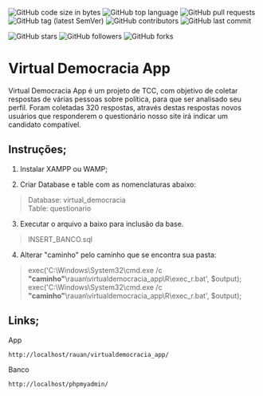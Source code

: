 ![GitHub code size in bytes](https://img.shields.io/github/languages/code-size/rauanisanfelice/virtualdemocracia_app.svg)
![GitHub top language](https://img.shields.io/github/languages/top/rauanisanfelice/virtualdemocracia_app.svg)
![GitHub pull requests](https://img.shields.io/github/issues-pr/rauanisanfelice/virtualdemocracia_app.svg)
![GitHub tag (latest SemVer)](https://img.shields.io/github/tag/rauanisanfelice/virtualdemocracia_app.svg)
![GitHub contributors](https://img.shields.io/github/contributors/rauanisanfelice/virtualdemocracia_app.svg)
![GitHub last commit](https://img.shields.io/github/last-commit/rauanisanfelice/virtualdemocracia_app.svg)

![GitHub stars](https://img.shields.io/github/stars/rauanisanfelice/virtualdemocracia_app.svg?style=social)
![GitHub followers](https://img.shields.io/github/followers/rauanisanfelice.svg?style=social)
![GitHub forks](https://img.shields.io/github/forks/rauanisanfelice/virtualdemocracia_app.svg?style=social)


# Virtual Democracia App

Virtual Democracia App é um projeto de TCC, com objetivo de coletar respostas de várias pessoas sobre política, para que ser analisado seu perfil. Foram coletadas 320 respostas, através destas respostas novos usuários que responderem o questionário nosso site irá indicar um candidato compatível.

## Instruções;

1. Instalar XAMPP ou WAMP;

2. Criar Database e table com as nomenclaturas abaixo:  
>Database:   virtual_democracia  
Table:      questionario

3. Executar o arquivo a baixo para inclusão da base.
> INSERT_BANCO.sql

4. Alterar "caminho" pelo caminho que se encontra sua pasta:
> exec('C:\Windows\System32\cmd.exe /c **"caminho"**\rauan\virtualdemocracia_app\R\exec_r.bat', $output);  
> exec('C:\Windows\System32\cmd.exe /c **"caminho"**\rauan\virtualdemocracia_app\R\exec_r.bat', $output);


## Links;

App
```
http://localhost/rauan/virtualdemocracia_app/
```

Banco
```
http://localhost/phpmyadmin/
```
